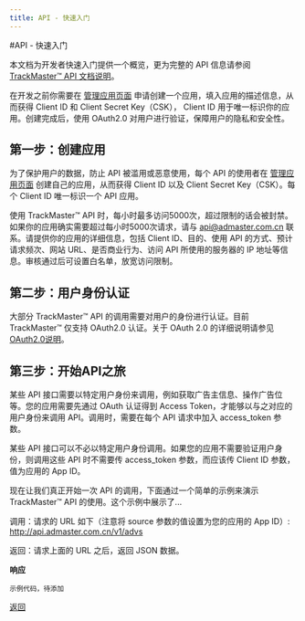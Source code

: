 ```yaml
---
title: API - 快速入门
---
```


#API - 快速入门

本文档为开发者快速入门提供一个概览，更为完整的 API 信息请参阅 [TrackMaster™ API 文档说明](apiMain)。

在开发之前你需要在 [管理应用页面](http://api.trackmaster.com.cn/app/new) 申请创建一个应用，填入应用的描述信息，从而获得 Client ID 和 Client Secret Key（CSK）， Client ID 用于唯一标识你的应用。创建完成后，使用 OAuth2.0 对用户进行验证，保障用户的隐私和安全性。

<h2 id="step1">第一步：创建应用</h2>

为了保护用户的数据，防止 API 被滥用或恶意使用，每个 API 的使用者在 [管理应用页面](http://api.trackmaster.com.cn/app/new) 创建自己的应用，从而获得 Client ID 以及 Client Secret Key（CSK）。每个 Client ID 唯一标识一个 API 应用。

使用 TrackMaster™ API 时，每小时最多访问5000次，超过限制的话会被封禁。如果你的应用确实需要超过每小时5000次请求，请与 api@admaster.com.cn 联系。请提供你的应用的详细信息，包括 Client ID、目的、使用 API 的方式、预计请求频次、网站 URL、是否商业行为、访问 API 所使用的服务器的 IP 地址等信息。审核通过后可设置白名单，放宽访问限制。

<h2 id="step2">第二步：用户身份认证</h2>

大部分 TrackMaster™ API 的调用需要对用户的身份进行认证。目前 TrackMaster™ 仅支持 OAuth2.0 认证。关于 OAuth 2.0 的详细说明请参见 [OAuth2.0说明](apiOauth)。

<h2 id="step3">第三步：开始API之旅</h2>

某些 API 接口需要以特定用户身份来调用，例如获取广告主信息、操作广告位等。您的应用需要先通过 OAuth 认证得到 Access Token，才能够以与之对应的用户身份来调用 API。调用时，需要在每个 API 请求中加入 access_token 参数。

某些 API 接口可以不必以特定用户身份调用。如果您的应用不需要验证用户身份，则调用这些 API 时不需要传 access_token 参数，而应该传 Client ID 参数，值为应用的 App ID。

现在让我们真正开始一次 API 的调用，下面通过一个简单的示例来演示 TrackMaster™ API 的使用。这个示例中展示了...

调用：请求的 URL 如下（注意将 source 参数的值设置为您的应用的 App ID）:
http://api.admaster.com.cn/v1/advs

返回：请求上面的 URL 之后，返回 JSON 数据。

**响应**

    示例代码，待添加

[返回][apiIndex]

[apiIndex]: apiIndex

